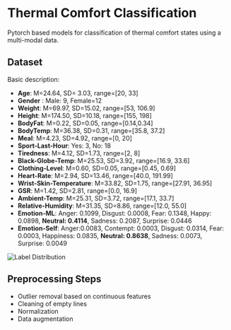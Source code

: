 # Thermal Comfort Classification
Pytorch based models for classification of thermal comfort states using a multi-modal data.

## Dataset
Basic description:
* __Age__: M=24.64, SD= 3.03, range=[20, 33]
* __Gender__ : Male: 9, Female=12
* __Weight__: M=69.97, SD=15.02, range=[53, 106.9]
* __Height__: M=174.50, SD=10.18, range=[155, 198]
* __BodyFat__: M=0.22, SD=0.05, range=[0.14,0.34]
* __BodyTemp__: M=36.38, SD=0.31, range=[35.8, 37.2]
* __Meal__: M=4.23, SD=4.92, range=[0, 20]
* __Sport-Last-Hour__: Yes: 3, No: 18
* __Tiredness__:  M=4.12, SD=1.73, range=[2, 8]
* __Black-Globe-Temp__: M=25.53, SD=3.92, range=[16.9, 33.6]
* __Clothing-Level__: M=0.60, SD=0.05, range=[0.45, 0.69]
* __Heart-Rate__: M=2.94, SD=13.46, range=[40.0, 191.99]
* __Wrist-Skin-Temperature__: M=33.82, SD=1.75, range=[27.91, 36.95]
* __GSR__: M=1.42, SD=2.81, range=[0.0, 16.9]
*  __Ambient-Temp__: M=25.31, SD=3.72, range=[17.1, 33.7]
* __Relative-Humidity__: M=31.35, SD=8.86, range=[12.0, 55.0]
* __Emotion-ML__: Anger: 0.1099, Disgust: 0.0008, Fear: 0.1348, Happy: 0.0898, __Neutral: 0.4114__, Sadness: 0.2087, Surprise: 0.0446
* __Emotion-Self__: Anger:0.0083, Contempt: 0.0003, Disgust: 0.0314, Fear: 0.0003, Happiness: 0.0835, __Neutral: 0.8638__, Sadness: 0.0073, Surprise: 0.0049


![Label Distribution](https://user-images.githubusercontent.com/30021201/169478572-41a2936d-a5c9-4d46-90c8-20ceaccfcc06.png)




## Preprocessing Steps
* Outlier removal based on continuous features
* Cleaning of empty lines
* Normalization
* Data augmentation
